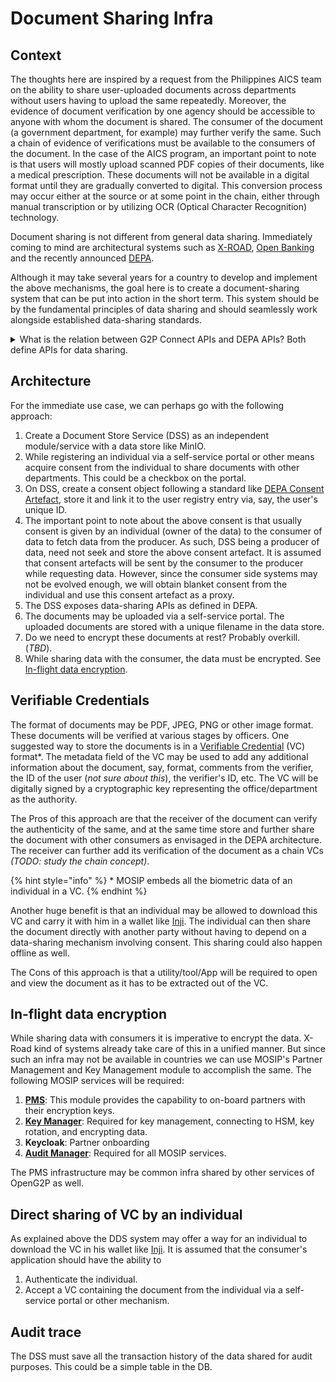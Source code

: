 # Document Sharing Infra

## Context

The thoughts here are inspired by a request from the Philippines AICS team on the ability to share user-uploaded documents across departments without users having to upload the same repeatedly. Moreover, the evidence of document verification by one agency should be accessible to anyone with whom the document is shared. The consumer of the document (a government department, for example) may further verify the same. Such a chain of evidence of verifications must be available to the consumers of the document. In the case of the AICS program, an important point to note is that users will mostly upload scanned PDF copies of their documents, like a medical prescription. These documents will not be available in a digital format until they are gradually converted to digital. This conversion process may occur either at the source or at some point in the chain, either through manual transcription or by utilizing OCR (Optical Character Recognition) technology.

Document sharing is not different from general data sharing. Immediately coming to mind are architectural systems such as [X-ROAD](https://x-road.global/), [Open Banking](https://www.openbanking.org.uk/) and the recently announced [DEPA](https://depa.world/).

Although it may take several years for a country to develop and implement the above mechanisms, the goal here is to create a document-sharing system that can be put into action in the short term. This system should be by the fundamental principles of data sharing and should seamlessly work alongside established data-sharing standards.

<details>

<summary>What is the relation between G2P Connect APIs and DEPA APIs?  Both define APIs for data sharing.</summary>

Response from Vijay:

Both complement each other. G2P Connect is primarily designed for two systems to search and get data. Multiple beneficiaries' data accessible is made possible. DEPA includes linking, discovery etc., flows and creates a network of entities and is restricted to single user data with consent artefact. The consent artefact is controlled by an independent 3rd entity called the Consent Manager. That is why I mentioned 3 independent operational models are required to cover all use cases for data sharing:

1. User-controlled wallets where the user is empowered with trusted verifiable data/credentials to share.
2. The DEPA-like architecture uses an independent data consent/data fiduciary kind of entity to obtain consent and to facilitate data sharing.
3. G2P / x-road kind architecture where consent is independently acquired by either provider (notify) or consumer (search) without any data fiduciary in the middle to exchange data.

In option #3, consent obtained through a consent manager (i.e. option 2) may also be used to fetch data by data consumer!

</details>

## Architecture

For the immediate use case, we can perhaps go with the following approach:

1. Create a Document Store Service (DSS) as an independent module/service with a data store like MinIO.
2. While registering an individual via a self-service portal or other means acquire consent from the individual to share documents with other departments. This could be a checkbox on the portal.
3. On DSS, create a consent object following a standard like [DEPA Consent Artefact](https://depa.world/learn/consent-artefact), store it and link it to the user registry entry via, say, the user's unique ID.
4. The important point to note about the above consent is that usually consent is given by an individual (owner of the data) to the consumer of data to fetch data from the producer. As such, DSS being a producer of data, need not seek and store the above consent artefact. It is assumed that consent artefacts will be sent by the consumer to the producer while requesting data. However, since the consumer side systems may not be evolved enough, we will obtain blanket consent from the individual and use this consent artefact as a proxy.
5. The DSS exposes data-sharing APIs as defined in DEPA.
6. The documents may be uploaded via a self-service portal. The uploaded documents are stored with a unique filename in the data store.
7. Do we need to encrypt these documents at rest? Probably overkill. (_TBD_).
8. While sharing data with the consumer, the data must be encrypted. See[ In-flight data encryption](document-sharing-infra.md#in-flight-data-encryption).

## Verifiable Credentials

The format of documents may be PDF, JPEG, PNG or other image format. These documents will be verified at various stages by officers. One suggested way to store the documents is in a [Verifiable Credential](https://www.w3.org/TR/vc-data-model-2.0/) (VC) format\*.  The metadata field of the VC may be used to add any additional information about the document, say, format, comments from the verifier, the ID of the user (_not sure about this_), the verifier's ID, etc. The VC will be digitally signed by a cryptographic key representing the office/department as the authority.

The Pros of this approach are that the receiver of the document can verify the authenticity of the same, and at the same time store and further share the document with other consumers as envisaged in the DEPA architecture. The receiver can further add its verification of the document as a chain VCs _(TODO: study the chain concept)_.&#x20;

{% hint style="info" %}
\* MOSIP embeds all the biometric data of an individual in a VC.&#x20;
{% endhint %}

Another huge benefit is that an individual may be allowed to download this VC and carry it with him in a wallet like [Inji](https://docs.mosip.io/inji/). The individual can then share the document directly with another party without having to depend on a data-sharing mechanism involving consent. This sharing could also happen offline as well.

The Cons of this approach is that a utility/tool/App will be required to open and view the document as it has to be extracted out of the VC.&#x20;

## In-flight data encryption

While sharing data with consumers it is imperative to encrypt the data.  X-Road kind of systems already take care of this in a unified manner. But since such an infra may not be available in countries we can use MOSIP's Partner Management and Key Management module to accomplish the same. The following MOSIP services will be required:

1. [**PMS**](https://docs.mosip.io/1.2.0/modules/partner-management-services):  This module provides the capability to on-board partners with their encryption keys.
2. [**Key Manager**](https://docs.mosip.io/1.2.0/modules/keymanager):  Required for key management, connecting to HSM, key rotation, and encrypting data.
3. **Keycloak**:  Partner onboarding
4. [**Audit Manager**](https://docs.mosip.io/1.2.0/modules/commons/audit-manager-developer-guide):  Required for all MOSIP services.

The PMS infrastructure may be common infra shared by other services of OpenG2P as well.

## Direct sharing of VC by an individual

As explained above the DDS system may offer a way for an individual to download the VC in his wallet like [Inji](https://docs.mosip.io/inji/). It is assumed that the consumer's application should have the ability to&#x20;

1. Authenticate the individual.
2. Accept a VC containing the document from the individual via a self-service portal or other mechanism.

## Audit trace

The DSS must save all the transaction history of the data shared for audit purposes. This could be a simple table in the DB.

